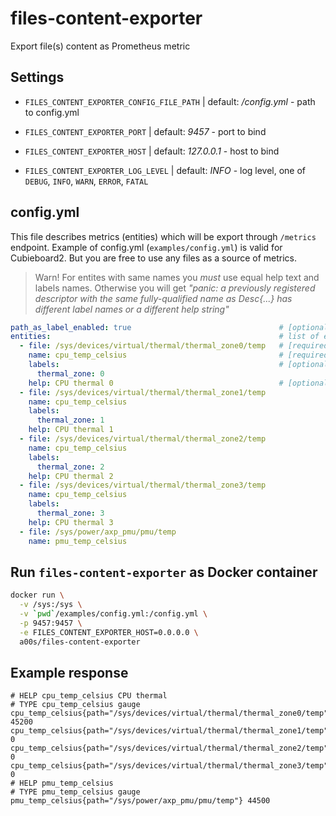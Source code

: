 files-content-exporter
======================

Export file(s) content as Prometheus metric

Settings
--------

* `FILES_CONTENT_EXPORTER_CONFIG_FILE_PATH` | default: _/config.yml_ - path to config.yml

* `FILES_CONTENT_EXPORTER_PORT` | default: _9457_ - port to bind

* `FILES_CONTENT_EXPORTER_HOST` | default: _127.0.0.1_  - host to bind

* `FILES_CONTENT_EXPORTER_LOG_LEVEL` | default: _INFO_ - log level, one of `DEBUG`, `INFO`, `WARN`, `ERROR`, `FATAL`

config.yml
----------

This file describes metrics (entities) which will be export through `/metrics` endpoint. Example of config.yml (`examples/config.yml`) is valid for Cubieboard2. But you are free to use any files as a source of metrics.

> Warn! For entites with same names you *must* use equal help text and labels names. Otherwise you will get _"panic: a previously registered descriptor with the same fully-qualified name as Desc{...} has different label names or a different help string"_

```yaml
path_as_label_enabled: true                                 # [optional] use path to file with metric as `path` label
entities:                                                   # list of entities (one file - one metric)
  - file: /sys/devices/virtual/thermal/thermal_zone0/temp   # [required] path to file with metric
    name: cpu_temp_celsius                                  # [required] metric's name in export
    labels:                                                 # [optional] list of labels, optional
      thermal_zone: 0
    help: CPU thermal 0                                     # [optional] description of metric
  - file: /sys/devices/virtual/thermal/thermal_zone1/temp
    name: cpu_temp_celsius
    labels:
      thermal_zone: 1
    help: CPU thermal 1
  - file: /sys/devices/virtual/thermal/thermal_zone2/temp
    name: cpu_temp_celsius
    labels:
      thermal_zone: 2
    help: CPU thermal 2
  - file: /sys/devices/virtual/thermal/thermal_zone3/temp
    name: cpu_temp_celsius
    labels:
      thermal_zone: 3
    help: CPU thermal 3
  - file: /sys/power/axp_pmu/pmu/temp
    name: pmu_temp_celsius
```

Run `files-content-exporter` as Docker container
---------------------------------------------

```bash
docker run \
  -v /sys:/sys \
  -v `pwd`/examples/config.yml:/config.yml \
  -p 9457:9457 \
  -e FILES_CONTENT_EXPORTER_HOST=0.0.0.0 \
  a00s/files-content-exporter
```

Example response
----------------

```
# HELP cpu_temp_celsius CPU thermal
# TYPE cpu_temp_celsius gauge
cpu_temp_celsius{path="/sys/devices/virtual/thermal/thermal_zone0/temp",thermal_zone="0"} 45200
cpu_temp_celsius{path="/sys/devices/virtual/thermal/thermal_zone1/temp",thermal_zone="1"} 0
cpu_temp_celsius{path="/sys/devices/virtual/thermal/thermal_zone2/temp",thermal_zone="2"} 0
cpu_temp_celsius{path="/sys/devices/virtual/thermal/thermal_zone3/temp",thermal_zone="3"} 0
# HELP pmu_temp_celsius
# TYPE pmu_temp_celsius gauge
pmu_temp_celsius{path="/sys/power/axp_pmu/pmu/temp"} 44500
```

